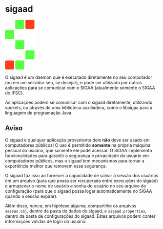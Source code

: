 # sigaad

![Logotipo sigaad](./sigaad.png)

O sigaad é um daemon que é executado diretamente no seu computador (ou em um servidor seu, se desejar), e pode ser
utilizado por outras aplicações para se comunicar com o SIGAA (atualmente somente o SIGAA do IFSC).

As aplicações podem se comunicar com o sigaad diretamente, utilizando sockets, ou através de uma biblioteca auxiliadora,
como o libsigaa para a linguagem de programação Java.

## Aviso

O sigaad e qualquer aplicação proveniente dele **não** deve ser usado em computadores públicos! O uso é permitido
**somente** na própria máquina pessoal do usuário, que somente ele pode acessar. O SIGAA implementa funcionalidades para
garantir a segurança e privacidade do usuário em computadores públicos, mas o sigaad tem mecanismos para tornar a
experiência melhor que removem essa segurança.

O sigaad faz isso ao fornecer a capacidade de salvar a sessão dos usuários em um arquivo (para que possa ser recuperada
entre execuções do sigaad) e armazenar o nome de usuário e senha do usuário no seu arquivo de configuração (para que o
sigaad possa logar automaticamente no SIGAA quando a sessão expirar).

Além disso, *nunca*, em hipótese alguma, compartilhe os arquivos `sessao.obj`, dentro da pasta de dados do sigaad, e
`sigaad.properties`, dentro da pasta de configurações do sigaad. Estes arquivos podem conter informações válidas de
login do usuário.

